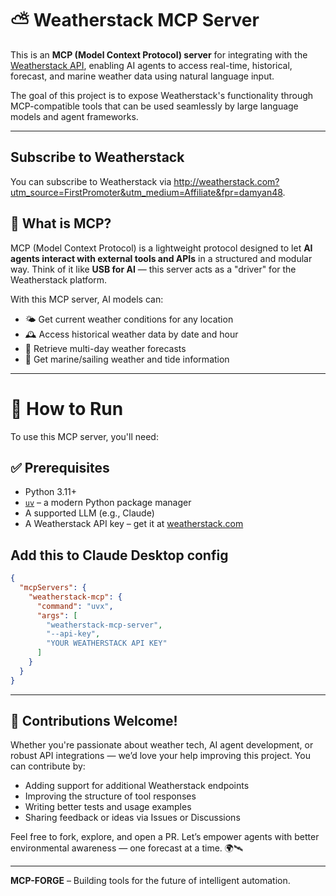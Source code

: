 # ⛅ Weatherstack MCP Server

This is an **MCP (Model Context Protocol) server** for integrating with the [Weatherstack API](https://weatherstack.com/), enabling AI agents to access real-time, historical, forecast, and marine weather data using natural language input.

The goal of this project is to expose Weatherstack's functionality through MCP-compatible tools that can be used seamlessly by large language models and agent frameworks.

---

## Subscribe to Weatherstack

You can subscribe to Weatherstack via http://weatherstack.com?utm_source=FirstPromoter&utm_medium=Affiliate&fpr=damyan48.

## 🧠 What is MCP?

MCP (Model Context Protocol) is a lightweight protocol designed to let **AI agents interact with external tools and APIs** in a structured and modular way. Think of it like **USB for AI** — this server acts as a "driver" for the Weatherstack platform.

With this MCP server, AI models can:

- 🌤️ Get current weather conditions for any location  
- 🕰️ Access historical weather data by date and hour  
- 📅 Retrieve multi-day weather forecasts  
- 🌊 Get marine/sailing weather and tide information  

---

# 🚀 How to Run

To use this MCP server, you'll need:

## ✅ Prerequisites

- Python 3.11+  
- [`uv`](https://github.com/astral-sh/uv) – a modern Python package manager  
- A supported LLM (e.g., Claude)  
- A Weatherstack API key – get it at [weatherstack.com](https://weatherstack.com/)

## Add this to Claude Desktop config

```json
{
  "mcpServers": {
    "weatherstack-mcp": {
      "command": "uvx",
      "args": [
        "weatherstack-mcp-server",
        "--api-key",
        "YOUR WEATHERSTACK API KEY"
      ]
    }
  }
}
```

---

## 🤝 Contributions Welcome!

Whether you're passionate about weather tech, AI agent development, or robust API integrations — we’d love your help improving this project. You can contribute by:

- Adding support for additional Weatherstack endpoints  
- Improving the structure of tool responses  
- Writing better tests and usage examples  
- Sharing feedback or ideas via Issues or Discussions

Feel free to fork, explore, and open a PR. Let’s empower agents with better environmental awareness — one forecast at a time. 🌍🛰️

---

**MCP-FORGE** – Building tools for the future of intelligent automation.
